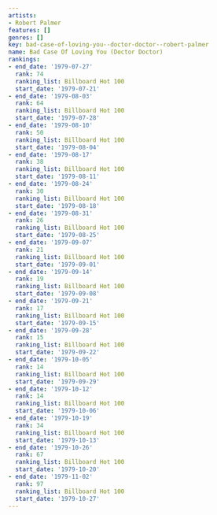 ```yaml
---
artists:
- Robert Palmer
features: []
genres: []
key: bad-case-of-loving-you--doctor-doctor--robert-palmer
name: Bad Case Of Loving You (Doctor Doctor)
rankings:
- end_date: '1979-07-27'
  rank: 74
  ranking_list: Billboard Hot 100
  start_date: '1979-07-21'
- end_date: '1979-08-03'
  rank: 64
  ranking_list: Billboard Hot 100
  start_date: '1979-07-28'
- end_date: '1979-08-10'
  rank: 50
  ranking_list: Billboard Hot 100
  start_date: '1979-08-04'
- end_date: '1979-08-17'
  rank: 38
  ranking_list: Billboard Hot 100
  start_date: '1979-08-11'
- end_date: '1979-08-24'
  rank: 30
  ranking_list: Billboard Hot 100
  start_date: '1979-08-18'
- end_date: '1979-08-31'
  rank: 26
  ranking_list: Billboard Hot 100
  start_date: '1979-08-25'
- end_date: '1979-09-07'
  rank: 21
  ranking_list: Billboard Hot 100
  start_date: '1979-09-01'
- end_date: '1979-09-14'
  rank: 19
  ranking_list: Billboard Hot 100
  start_date: '1979-09-08'
- end_date: '1979-09-21'
  rank: 17
  ranking_list: Billboard Hot 100
  start_date: '1979-09-15'
- end_date: '1979-09-28'
  rank: 15
  ranking_list: Billboard Hot 100
  start_date: '1979-09-22'
- end_date: '1979-10-05'
  rank: 14
  ranking_list: Billboard Hot 100
  start_date: '1979-09-29'
- end_date: '1979-10-12'
  rank: 14
  ranking_list: Billboard Hot 100
  start_date: '1979-10-06'
- end_date: '1979-10-19'
  rank: 34
  ranking_list: Billboard Hot 100
  start_date: '1979-10-13'
- end_date: '1979-10-26'
  rank: 67
  ranking_list: Billboard Hot 100
  start_date: '1979-10-20'
- end_date: '1979-11-02'
  rank: 97
  ranking_list: Billboard Hot 100
  start_date: '1979-10-27'
---
```


